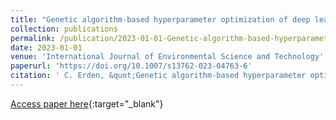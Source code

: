 ```yaml
---
title: "Genetic algorithm-based hyperparameter optimization of deep learning models for PM2.5 time-series prediction"
collection: publications
permalink: /publication/2023-01-01-Genetic-algorithm-based-hyperparameter-optimizatio
date: 2023-01-01
venue: 'International Journal of Environmental Science and Technology'
paperurl: 'https://doi.org/10.1007/s13762-023-04763-6'
citation: ' C. Erden, &quot;Genetic algorithm-based hyperparameter optimization of deep learning models for PM2.5 time-series prediction.&quot; International Journal of Environmental Science and Technology, 2023.'
---
```

[Access paper here](https://doi.org/10.1007/s13762-023-04763-6){:target="_blank"}

